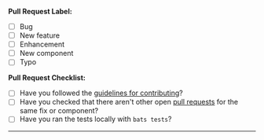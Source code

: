 **Pull Request Label:**
* [ ] Bug
* [ ] New feature
* [ ] Enhancement
* [ ] New component
* [ ] Typo

**Pull Request Checklist:**
- [ ] Have you followed the [guidelines for contributing](https://github.com/alexanderepstein/Bash-Snippets/blob/master/CONTRIBUTING.md)?
- [ ] Have you checked that there aren't other open [pull requests](https://github.com/Homebrew/homebrew-core/pulls) for the same fix or component?
- [ ] Have you ran the tests locally with `bats tests`?

-----
